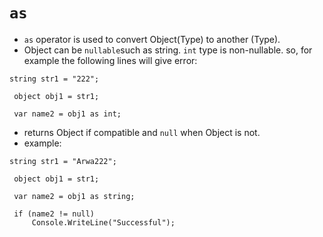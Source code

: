 # `as`

- `as` operator is used to convert Object(Type) to another (Type). 
- Object can be `nullable`such as string. `int` type is non-nullable. so, for example the following lines will give error:
```
string str1 = "222";

 object obj1 = str1;

 var name2 = obj1 as int;
```
- returns Object if compatible and `null` when Object is  not.
- example:

```
string str1 = "Arwa222";

 object obj1 = str1;

 var name2 = obj1 as string;

 if (name2 != null)
     Console.WriteLine("Successful");
```